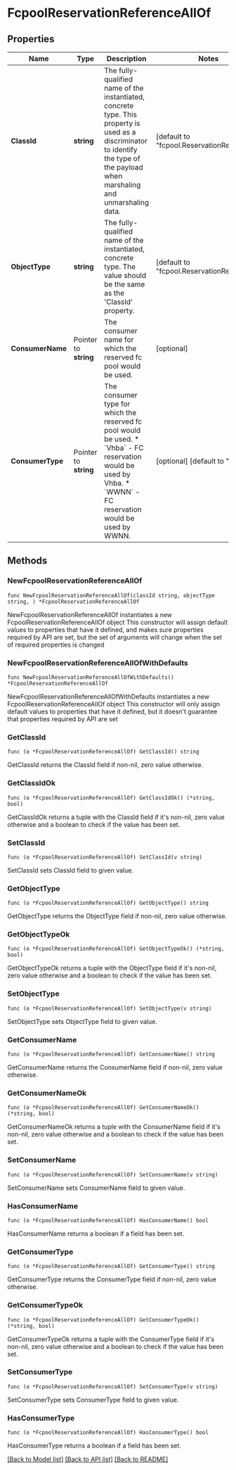# FcpoolReservationReferenceAllOf

## Properties

Name | Type | Description | Notes
------------ | ------------- | ------------- | -------------
**ClassId** | **string** | The fully-qualified name of the instantiated, concrete type. This property is used as a discriminator to identify the type of the payload when marshaling and unmarshaling data. | [default to "fcpool.ReservationReference"]
**ObjectType** | **string** | The fully-qualified name of the instantiated, concrete type. The value should be the same as the &#39;ClassId&#39; property. | [default to "fcpool.ReservationReference"]
**ConsumerName** | Pointer to **string** | The consumer name for which the reserved fc pool would be used. | [optional] 
**ConsumerType** | Pointer to **string** | The consumer type for which the reserved fc pool would be used. * &#x60;Vhba&#x60; - FC reservation would be used by Vhba. * &#x60;WWNN&#x60; - FC reservation would be used by WWNN. | [optional] [default to "Vhba"]

## Methods

### NewFcpoolReservationReferenceAllOf

`func NewFcpoolReservationReferenceAllOf(classId string, objectType string, ) *FcpoolReservationReferenceAllOf`

NewFcpoolReservationReferenceAllOf instantiates a new FcpoolReservationReferenceAllOf object
This constructor will assign default values to properties that have it defined,
and makes sure properties required by API are set, but the set of arguments
will change when the set of required properties is changed

### NewFcpoolReservationReferenceAllOfWithDefaults

`func NewFcpoolReservationReferenceAllOfWithDefaults() *FcpoolReservationReferenceAllOf`

NewFcpoolReservationReferenceAllOfWithDefaults instantiates a new FcpoolReservationReferenceAllOf object
This constructor will only assign default values to properties that have it defined,
but it doesn't guarantee that properties required by API are set

### GetClassId

`func (o *FcpoolReservationReferenceAllOf) GetClassId() string`

GetClassId returns the ClassId field if non-nil, zero value otherwise.

### GetClassIdOk

`func (o *FcpoolReservationReferenceAllOf) GetClassIdOk() (*string, bool)`

GetClassIdOk returns a tuple with the ClassId field if it's non-nil, zero value otherwise
and a boolean to check if the value has been set.

### SetClassId

`func (o *FcpoolReservationReferenceAllOf) SetClassId(v string)`

SetClassId sets ClassId field to given value.


### GetObjectType

`func (o *FcpoolReservationReferenceAllOf) GetObjectType() string`

GetObjectType returns the ObjectType field if non-nil, zero value otherwise.

### GetObjectTypeOk

`func (o *FcpoolReservationReferenceAllOf) GetObjectTypeOk() (*string, bool)`

GetObjectTypeOk returns a tuple with the ObjectType field if it's non-nil, zero value otherwise
and a boolean to check if the value has been set.

### SetObjectType

`func (o *FcpoolReservationReferenceAllOf) SetObjectType(v string)`

SetObjectType sets ObjectType field to given value.


### GetConsumerName

`func (o *FcpoolReservationReferenceAllOf) GetConsumerName() string`

GetConsumerName returns the ConsumerName field if non-nil, zero value otherwise.

### GetConsumerNameOk

`func (o *FcpoolReservationReferenceAllOf) GetConsumerNameOk() (*string, bool)`

GetConsumerNameOk returns a tuple with the ConsumerName field if it's non-nil, zero value otherwise
and a boolean to check if the value has been set.

### SetConsumerName

`func (o *FcpoolReservationReferenceAllOf) SetConsumerName(v string)`

SetConsumerName sets ConsumerName field to given value.

### HasConsumerName

`func (o *FcpoolReservationReferenceAllOf) HasConsumerName() bool`

HasConsumerName returns a boolean if a field has been set.

### GetConsumerType

`func (o *FcpoolReservationReferenceAllOf) GetConsumerType() string`

GetConsumerType returns the ConsumerType field if non-nil, zero value otherwise.

### GetConsumerTypeOk

`func (o *FcpoolReservationReferenceAllOf) GetConsumerTypeOk() (*string, bool)`

GetConsumerTypeOk returns a tuple with the ConsumerType field if it's non-nil, zero value otherwise
and a boolean to check if the value has been set.

### SetConsumerType

`func (o *FcpoolReservationReferenceAllOf) SetConsumerType(v string)`

SetConsumerType sets ConsumerType field to given value.

### HasConsumerType

`func (o *FcpoolReservationReferenceAllOf) HasConsumerType() bool`

HasConsumerType returns a boolean if a field has been set.


[[Back to Model list]](../README.md#documentation-for-models) [[Back to API list]](../README.md#documentation-for-api-endpoints) [[Back to README]](../README.md)


